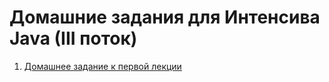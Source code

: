 # Домашние задания для Интенсива Java (III поток)

1. [Домашнее задание к первой лекции](https://github.com/13tom13/coworking-service/pull/1)